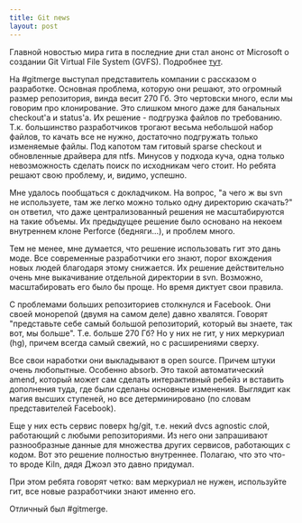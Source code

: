 ```yaml
---
title: Git news
layout: post
---
```


Главной новостью мира гита в последние дни стал анонс от Microsoft о создании Git Virtual File System (GVFS). Подробнее [тут](https://blogs.msdn.microsoft.com/visualstudioalm/2017/02/03/announcing-gvfs-git-virtual-file-system/).

На #gitmerge выступал представитель компании с рассказом о разработке. Основная проблема, которую они решают, это огромный размер репозитория, винда весит 270 Гб. Это чертовски много, если мы говорим про клонирование. Это слишком много даже для банальных checkout'а и status'а. Их решение - подгрузка файлов по требованию. Т.к. большинство разработчиков трогают весьма небольшой набор файлов, то качать все не нужно, достаточно подгружать только изменяемые файлы. Под капотом там гитовый sparse checkout и обновленные драйвера для ntfs. Минусов у подхода куча, одна только невозможность сделать поиск по исходникам чего стоит. Но ребята решают свою проблему, и, видимо, успешно.

Мне удалось пообщаться с докладчиком. На вопрос, "а чего ж вы svn не используете, там же легко можно только одну директорию скачать?" он ответил, что даже централизованный решения не масштабируются на такие объемы. Их предыдущее решение было основано на некоем внутреннем клоне Perforce (бедняги...), и проблем много.

Тем не менее, мне думается, что решение использовать гит это дань моде. Все современные разработчики его знают, порог вхождения новых людей благодаря этому снижается. Их решение действительно очень мне выкачивание отдельной директории в svn. Возможно, масштабировать его было бы проще. Но время диктует свои правила.

С проблемами больших репозиториев столкнулся и Facebook. Они своей монорепой (двумя на самом деле) давно хвалятся. Говорят "представьте себе самый большой репозиторий, который вы знаете, так вот, мы больше". Т.е. больше 270 Гб? Но у них не гит, у них меркуриал (hg), причем всегда самый свежий, но с расширениями сверху.

Все свои наработки они выкладывают в open source. Причем штуки очень любопытные. Особенно absorb. Это такой автоматический amend, который может сам сделать интерактивный ребейз и вставить дополнения туда, где были сделаны основные изменения. Выглядит как магия высших ступеней, но все детерминировано (по словам представителей Facebook).

Еще у них есть сервис поверх hg/git, т.е. некий dvcs agnostic слой, работающий с любыми репозиториями. Из него они запрашивают разнообразные данные для множества других сервисов, работающих с кодом. Вот это решение полностью внутреннее. Полагаю, что это что-то вроде Kiln, дядя Джоэл это давно придумал.

При этом ребята говорят четко: вам меркуриал не нужен, используйте гит, все новые разработчики знают именно его.

Отличный был #gitmerge.
